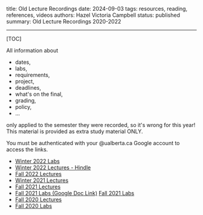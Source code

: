 title: Old Lecture Recordings
date: 2024-09-03
tags: resources, reading, references, videos
authors: Hazel Victoria Campbell
status: published
summary: Old Lecture Recordings 2020-2022

----

[TOC]

<aside class="warning" role="paragraph">
All information about 
<ul>
    <li>dates,</li>
    <li>labs,</li>
    <li>requirements,</li>
    <li>project,</li>
    <li>deadlines,</li>
    <li>what's on the final,</li>
    <li>grading,</li>
    <li>policy,</li>
    <li>...</li>
</ul>
only applied to the semester they were recorded, so it's wrong for this year!
This material is provided as extra study material ONLY.
</aside>

You must be authenticated with your @ualberta.ca Google account to access the links.

* [Winter 2022 Labs](https://drive.google.com/drive/folders/109xOY3KrpAWL65nvRynCtqtVFxBS1OYD?usp=sharing)
* [Winter 2022 Lectures - Hindle](https://ualberta.yuja.com/V/PlayList?node=5978106&a=145710921)
* [Fall 2022 Lectures](https://docs.google.com/document/d/1isx26hd_oihDgiauv_IyfuRRsN6qMJ5IJpoxVoa8Vdk/edit?usp=sharing)
* [Winter 2021 Lectures](https://ualberta.yuja.com/V/PlayList?node=5978106&a=145710921)
* [Fall 2021 Lectures](https://docs.google.com/document/d/1pff1pFhtF-H2EmY4V0azfTN0E81ESHAuNsVaJMuGgSw/edit?usp=sharing)
* [Fall 2021 Labs (Google Doc Link)](https://docs.google.com/document/d/1rr7ptZtb7CiAOOjajyq_VTNXxF9ty5W81YaGcPyVL2s/edit?usp=sharing)
[Fall 2021 Labs](({filename}../archive/2021_Fall_Lab_Recordings.md))
* [Fall 2020 Lectures](https://docs.google.com/document/d/1wjBVtsqbt48LU0ddDTcRaRBUNE-j4PHutx8z7AMBQ_k/edit?usp=sharing)
* [Fall 2020 Labs](https://docs.google.com/document/d/1Oqy_YPqsctJzYU9kLt0GamkoMiqJ5_si-ZS-6us9SCM/edit?usp=sharing)